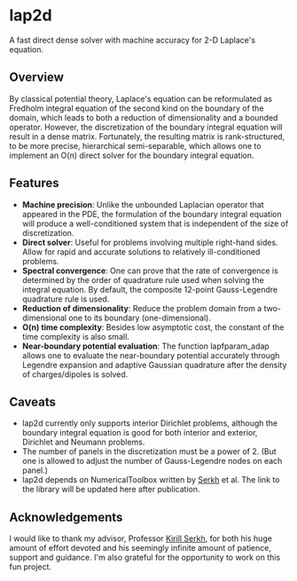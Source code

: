 # lap2d
A fast direct dense solver with machine accuracy for 2-D Laplace's equation.

## Overview
By classical potential theory, Laplace's equation can be reformulated as Fredholm integral equation of the second kind on the boundary of the domain, which leads to both a reduction of dimensionality and a bounded operator. However, the discretization of the boundary integral equation will result in a dense matrix. Fortunately, the resulting matrix is rank-structured, to be more precise, hierarchical semi-separable, which allows one to implement an O(n) direct solver for the boundary integral equation.

## Features
* **Machine precision**: Unlike the unbounded Laplacian operator that appeared in the PDE, the formulation of the boundary integral equation will produce a well-conditioned system that is independent of the size of discretization.
* **Direct solver**: Useful for problems involving multiple right-hand sides. Allow for rapid and accurate solutions to relatively ill-conditioned problems.
* **Spectral convergence**: One can prove that the rate of convergence is determined by the order of quadrature rule used when solving the integral equation. By default, the composite 12-point Gauss-Legendre quadrature rule is used.
* **Reduction of dimensionality**: Reduce the problem domain from a two-dimensional one to its boundary (one-dimensional).
* **O(n) time complexity**: Besides low asymptotic cost, the constant of the time complexity is also small.
* **Near-boundary potential evaluation**: The function lapfparam_adap allows one to evaluate the near-boundary potential accurately through Legendre expansion and adaptive Gaussian quadrature after the density of charges/dipoles is solved.

## Caveats
* lap2d currently only supports interior Dirichlet problems, although the boundary integral equation is good for both interior and exterior, Dirichlet and Neumann problems.
* The number of panels in the discretization must be a power of 2. (But one is allowed to adjust the number of Gauss-Legendre nodes on each panel.)
* lap2d depends on NumericalToolbox written by [Serkh](http://www.math.toronto.edu/~kserkh/) et al. The link to the library will be updated here after publication.

## Acknowledgements
I would like to thank my advisor, Professor [Kirill Serkh](http://www.math.toronto.edu/~kserkh/), for both his huge amount of effort devoted and his seemingly infinite amount of patience, support and guidance. I'm also grateful for the opportunity to work on this fun project.
